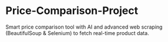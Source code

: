 # Price-Comparison-Project
Smart price comparison tool with AI and advanced web scraping (BeautifulSoup &amp; Selenium) to fetch real-time product data.
